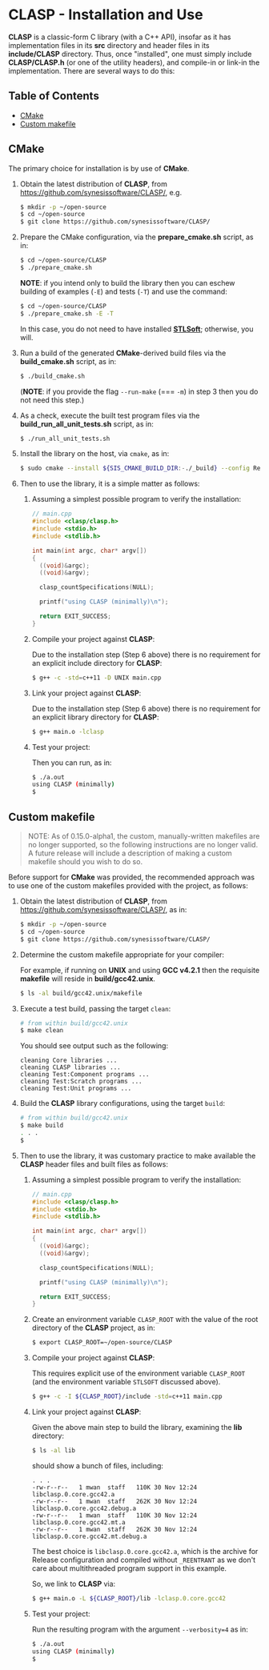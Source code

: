 # CLASP - Installation and Use <!-- omit in toc -->

**CLASP** is a classic-form C library (with a C++ API), insofar as it has implementation files in its **src** directory and header files in its **include/CLASP** directory. Thus, once "installed", one must simply include **CLASP/CLASP.h** (or one of the utility headers), and compile-in or link-in the implementation. There are several ways to do this:


## Table of Contents <!-- omit in toc -->

- [CMake](#cmake)
- [Custom makefile](#custom-makefile)




## CMake

The primary choice for installation is by use of **CMake**.

1. Obtain the latest distribution of **CLASP**, from
   https://github.com/synesissoftware/CLASP/, e.g.

   ```bash
   $ mkdir -p ~/open-source
   $ cd ~/open-source
   $ git clone https://github.com/synesissoftware/CLASP/
   ```

2. Prepare the CMake configuration, via the **prepare_cmake.sh** script, as
   in:

   ```bash
   $ cd ~/open-source/CLASP
   $ ./prepare_cmake.sh
   ```

   **NOTE**: if you intend only to build the library then you can eschew building of examples (`-E`) and tests (`-T`) and use the command:

   ```bash
   $ cd ~/open-source/CLASP
   $ ./prepare_cmake.sh -E -T
   ```

   In this case, you do not need to have installed [**STLSoft**](https://github.com/synesissoftware/STLSoft-1.10); otherwise, you will.

3. Run a build of the generated **CMake**-derived build files via the
   **build_cmake.sh** script, as in:

   ```bash
   $ ./build_cmake.sh
   ```

   (**NOTE**: if you provide the flag `--run-make` (=== `-m`) in step 3 then you do
   not need this step.)

4. As a check, execute the built test program files via the
   **build_run_all_unit_tests.sh** script, as in:

   ```bash
   $ ./run_all_unit_tests.sh
   ```

5. Install the library on the host, via `cmake`, as in:


   ```bash
   $ sudo cmake --install ${SIS_CMAKE_BUILD_DIR:-./_build} --config Release
   ```

7. Then to use the library, it is a simple matter as follows:

   1. Assuming a simplest possible program to verify the installation:

        ```cpp
        // main.cpp
        #include <clasp/clasp.h>
        #include <stdio.h>
        #include <stdlib.h>

        int main(int argc, char* argv[])
        {
          ((void)&argc);
          ((void)&argv);

          clasp_countSpecifications(NULL);

          printf("using CLASP (minimally)\n");

          return EXIT_SUCCESS;
        }
        ```

   2. Compile your project against **CLASP**:

      Due to the installation step (Step 6 above) there is no requirement
      for an explicit include directory for **CLASP**:

      ```bash
      $ g++ -c -std=c++11 -D UNIX main.cpp
      ```

   3. Link your project against **CLASP**:

      Due to the installation step (Step 6 above) there is no requirement
      for an explicit library directory for **CLASP**:

      ```bash
      $ g++ main.o -lclasp
      ```

   4. Test your project:

      Then you can run, as in:

      ```bash
      $ ./a.out
      using CLASP (minimally)
      $
      ```


## Custom makefile

>NOTE: As of 0.15.0-alpha1, the custom, manually-written makefiles are no longer supported, so the following instructions are no longer valid. A future release will include a description of making a custom makefile should you wish to do so.

Before support for **CMake** was provided, the recommended approach was to
use one of the custom makefiles provided with the project, as follows:

1. Obtain the latest distribution of **CLASP**, from
   https://github.com/synesissoftware/CLASP/, as in:

   ```bash
   $ mkdir -p ~/open-source
   $ cd ~/open-source
   $ git clone https://github.com/synesissoftware/CLASP/
   ```

2. Determine the custom makefile appropriate for your compiler:

   For example, if running on **UNIX** and using **GCC v4.2.1** then the
   requisite **makefile** will reside in **build/gcc42.unix**.

   ```bash
   $ ls -al build/gcc42.unix/makefile
   ```

3. Execute a test build, passing the target `clean`:

   ```bash
   # from within build/gcc42.unix
   $ make clean
   ```

   You should see output such as the following:

   ```
   cleaning Core libraries ...
   cleaning CLASP libraries ...
   cleaning Test:Component programs ...
   cleaning Test:Scratch programs ...
   cleaning Test:Unit programs ...
   ```

4. Build the **CLASP** library configurations, using the target `build`:

   ```bash
   # from within build/gcc42.unix
   $ make build
   . . .
   $
   ```

6. Then to use the library, it was customary practice to make available the
   **CLASP** header files and built files as follows:

   1. Assuming a simplest possible program to verify the installation:

        ```cpp
        // main.cpp
        #include <clasp/clasp.h>
        #include <stdio.h>
        #include <stdlib.h>

        int main(int argc, char* argv[])
        {
          ((void)&argc);
          ((void)&argv);

          clasp_countSpecifications(NULL);

          printf("using CLASP (minimally)\n");

          return EXIT_SUCCESS;
        }
        ```

   2. Create an environment variable `CLASP_ROOT` with the value of the
      root directory of the **CLASP** project, as in:

      ```bash
      $ export CLASP_ROOT=~/open-source/CLASP
      ```

   3. Compile your project against **CLASP**:

      This requires explicit use of the environment variable `CLASP_ROOT`
      (and the environment variable `STLSOFT` discussed above).

      ```bash
      $ g++ -c -I ${CLASP_ROOT}/include -std=c++11 main.cpp
      ```

   4. Link your project against **CLASP**:

      Given the above main step to build the library, examining the **lib**
      directory:

      ```bash
      $ ls -al lib
      ```

      should show a bunch of files, including:

      ```
      . . .
      -rw-r--r--   1 mwan  staff   110K 30 Nov 12:24 libclasp.0.core.gcc42.a
      -rw-r--r--   1 mwan  staff   262K 30 Nov 12:24 libclasp.0.core.gcc42.debug.a
      -rw-r--r--   1 mwan  staff   110K 30 Nov 12:24 libclasp.0.core.gcc42.mt.a
      -rw-r--r--   1 mwan  staff   262K 30 Nov 12:24 libclasp.0.core.gcc42.mt.debug.a
      ```

      The best choice is `libclasp.0.core.gcc42.a`, which is the archive
      for Release configuration and compiled without `_REENTRANT` as we
      don't care about multithreaded program support in this example.

      So, we link to **CLASP** via:

      ```bash
      $ g++ main.o -L ${CLASP_ROOT}/lib -lclasp.0.core.gcc42
      ```

   5. Test your project:

      Run the resulting program with the argument `--verbosity=4` as in:

      ```bash
      $ ./a.out
      using CLASP (minimally)
      $
      ```


<!-- ########################### end of file ########################### -->

